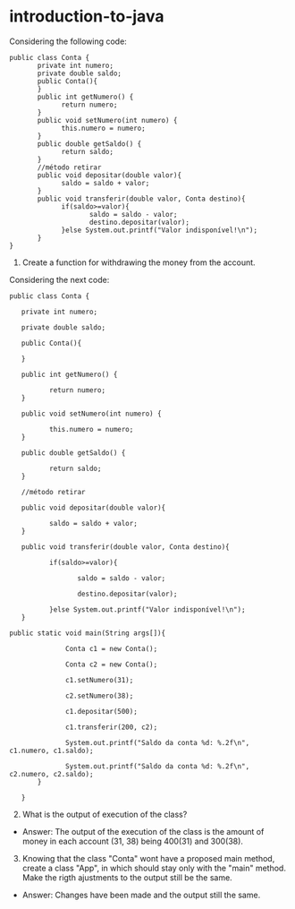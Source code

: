 # introduction-to-java

Considering the following code:  

```
public class Conta {
       private int numero;
       private double saldo;
       public Conta(){    
       }
       public int getNumero() {
             return numero;
       }
       public void setNumero(int numero) {
             this.numero = numero;
       }
       public double getSaldo() {
             return saldo;
       }
       //método retirar
       public void depositar(double valor){
             saldo = saldo + valor;
       }
       public void transferir(double valor, Conta destino){
             if(saldo>=valor){
                    saldo = saldo - valor;
                    destino.depositar(valor);
             }else System.out.printf("Valor indisponível!\n");
       }
}

```

1. Create a function for withdrawing the money from the account.  

Considering the next code:  

```
public class Conta {

   private int numero;

   private double saldo;

   public Conta(){    

   }

   public int getNumero() {

          return numero;
   }

   public void setNumero(int numero) {

          this.numero = numero;
   }

   public double getSaldo() {

          return saldo;
   }

   //método retirar

   public void depositar(double valor){

          saldo = saldo + valor;
   }

   public void transferir(double valor, Conta destino){

          if(saldo>=valor){

                 saldo = saldo - valor;

                 destino.depositar(valor);

          }else System.out.printf("Valor indisponível!\n");
   }

public static void main(String args[]){

              Conta c1 = new Conta();

              Conta c2 = new Conta();

              c1.setNumero(31);

              c2.setNumero(38);

              c1.depositar(500);

              c1.transferir(200, c2);

              System.out.printf("Saldo da conta %d: %.2f\n", c1.numero, c1.saldo);

              System.out.printf("Saldo da conta %d: %.2f\n", c2.numero, c2.saldo);
       }

   }

```
  
2. What is the output of execution of the class?  
- Answer: The output of the execution of the class is the amount of money in each account (31, 38) being 400(31) and 300(38).  

3. Knowing that the class "Conta" wont have a proposed main method, create a class "App", in which should stay only with the "main" method. Make the rigth ajustments to the output still be the same.
- Answer: Changes have been made and the output still the same.
